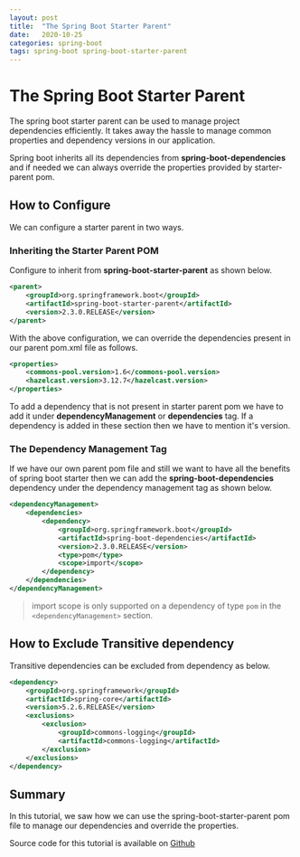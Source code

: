 ```yaml
---
layout: post
title:  "The Spring Boot Starter Parent"
date:   2020-10-25
categories: spring-boot
tags: spring-boot spring-boot-starter-parent
---
```

# The Spring Boot Starter Parent

The spring boot starter parent can be used to manage project dependencies efficiently. It takes away the hassle to manage common properties and dependency versions in our application.

Spring boot inherits all its dependencies from **spring-boot-dependencies** and if needed we can always override the properties provided by starter-parent pom. 

## How to Configure
We can configure a starter parent in two ways.

### Inheriting the Starter Parent POM

Configure to inherit from **spring-boot-starter-parent** as shown below.
```xml
<parent>
	<groupId>org.springframework.boot</groupId>
	<artifactId>spring-boot-starter-parent</artifactId>
	<version>2.3.0.RELEASE</version>
</parent>
```

With the above configuration, we can override the dependencies present in our parent pom.xml file as follows.

```xml
<properties>
	<commons-pool.version>1.6</commons-pool.version>
	<hazelcast.version>3.12.7</hazelcast.version>
</properties>
```
To add a dependency that is not present in starter parent pom we have to add it under **dependencyManagement** or **dependencies** tag. If a dependency is added in these section then we have to mention it's version.

### The Dependency Management Tag
If we have our own parent pom file and still we want to have all the benefits of spring boot starter then we can add the **spring-boot-dependencies** dependency under the dependency management tag as shown below.
```xml
<dependencyManagement>
	<dependencies>
		<dependency>
			<groupId>org.springframework.boot</groupId>
			<artifactId>spring-boot-dependencies</artifactId>
			<version>2.3.0.RELEASE</version>
			<type>pom</type>
			<scope>import</scope>
		</dependency>
	</dependencies>
</dependencyManagement>
```
>import scope is only supported on a dependency of type `pom` in the `<dependencyManagement>` section.

## How to Exclude Transitive dependency
Transitive dependencies can be excluded from dependency as below.
```xml
<dependency>  
	<groupId>org.springframework</groupId>
	<artifactId>spring-core</artifactId>  
	<version>5.2.6.RELEASE</version>  
	<exclusions>  
		<exclusion>  
			<groupId>commons-logging</groupId>
			<artifactId>commons-logging</artifactId> 
		</exclusion>
	</exclusions>  
</dependency>
```
## Summary
In this tutorial, we saw how we can use the spring-boot-starter-parent pom file to manage our dependencies and override the properties.

Source code for this tutorial is available on [Github]()
